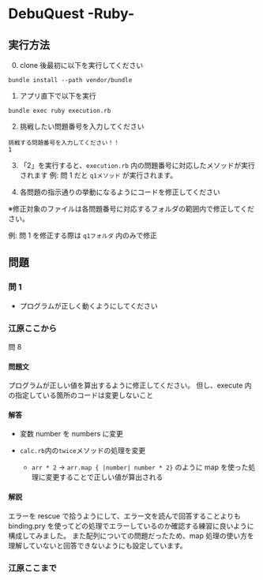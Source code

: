 # DebuQuest -Ruby-

## 実行方法

0. clone 後最初に以下を実行してください

```
bundle install --path vendor/bundle
```

1. アプリ直下で以下を実行

```
bundle exec ruby execution.rb
```

2. 挑戦したい問題番号を入力してください

```
挑戦する問題番号を入力してください！！
1
```

3. 「2」を実行すると、`execution.rb` 内の問題番号に対応したメソッドが実行されます
   例: 問 1 だと `q1メソッド` が実行されます。

4. 各問題の指示通りの挙動になるようにコードを修正してください

※修正対象のファイルは各問題番号に対応するフォルダの範囲内で修正してください。

例: 問 1 を修正する際は `q1フォルダ` 内のみで修正

## 問題

### 問 1

- プログラムが正しく動くようにしてください

### 江原ここから

問 8

#### 問題文

プログラムが正しい値を算出するように修正してください。
但し、execute 内の指定している箇所のコードは変更しないこと

#### 解答

- 変数 number を numbers に変更

- `calc.rb`内の`twice`メソッドの処理を変更
  - `arr * 2` -> `arr.map { |number| number * 2}` のように map を使った処理に変更することで正しい値が算出される

#### 解説

エラーを rescue で拾うようにして、エラー文を読んで回答することよりも binding.pry を使ってどの処理でエラーしているのか確認する練習に良いように構成してみました。
また配列についての問題だったため、map 処理の使い方を理解していないと回答できないようにも設定しています。

### 江原ここまで
